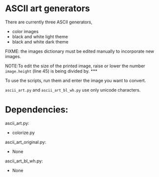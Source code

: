 # ASCII art generators

There are currently three ASCII generators, 

- color images
- black and white light theme
- black and white dark theme 

FIXME: the images dictionary must be edited manually to incorporate new images.

NOTE:To edit the size of the printed image, raise or lower the number `image.height` (line 45) is being divided by. ***

To use the scripts, run them and enter the image you want to convert.

`ascii_art.py` and `ascii_art_bl_wh.py` use only unicode characters.

Dependencies:
========================

ascii_art.py:

- colorize.py

ascii_art_original.py:

- None

ascii_art_bl_wh.py:

- None
